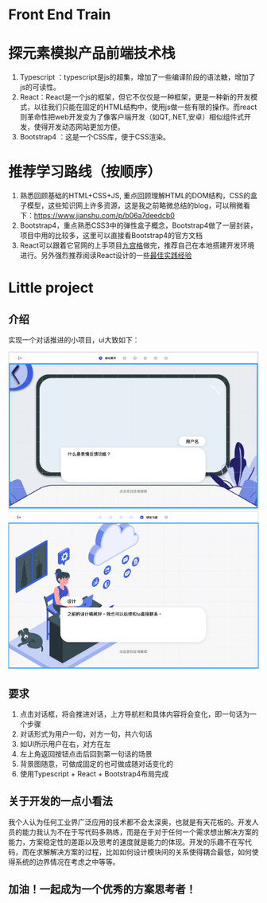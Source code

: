 # Front End Train

# 探元素模拟产品前端技术栈
1. Typescript ：typescript是js的超集，增加了一些编译阶段的语法糖，增加了js的可读性。
2. React：React是一个js的框架，但它不仅仅是一种框架，更是一种新的开发模式，以往我们只能在固定的HTML结构中，使用js做一些有限的操作。而react则革命性把web开发变为了像客户端开发（如QT,.NET,安卓）相似组件式开发，使得开发动态网站更加方便。
3. Bootstrap4 ：这是一个CSS库，便于CSS渲染。

# 推荐学习路线（按顺序）
1. 熟悉回顾基础的HTML+CSS+JS, 重点回顾理解HTML的DOM结构，CSS的盒子模型，这些知识网上许多资源，这是我之前略微总结的blog，可以稍微看下：https://www.jianshu.com/p/b06a7deedcb0
2. Bootstrap4，重点熟悉CSS3中的弹性盒子概念，Bootstrap4做了一层封装，项目中用的比较多，这里可以直接看Bootstrap4的官方文档
3. React可以跟着它官网的上手项目[九宫格](https://reactjs.org/tutorial/tutorial.html)做完，推荐自己在本地搭建开发环境进行。另外强烈推荐阅读React设计的一些[最佳实践经验](https://zh-hans.reactjs.org/docs/thinking-in-react.html#gatsby-focus-wrapper)

# Little project
## 介绍
实现一个对话推进的小项目，ui大致如下：

![avatar](./static/ui.png)
![avatar](./static/ui1.png)
## 要求
1. 点击对话框，将会推进对话，上方导航栏和具体内容将会变化，即一句话为一个步骤
2. 对话形式为用户一句，对方一句，共六句话
3. 如UI所示用户在右，对方在左
4. 左上角返回按钮点击后回到第一句话的场景
5. 背景图随意，可做成固定的也可做成随对话变化的
6. 使用Typescript + React + Bootstrap4布局完成

## 关于开发的一点小看法

我个人认为任何工业界广泛应用的技术都不会太深奥，也就是有天花板的。开发人员的能力我认为不在于写代码多熟练，而是在于对于任何一个需求想出解决方案的能力，方案稳定性的差距以及思考的速度就是能力的体现。开发的乐趣不在写代码，而在求解解决方案的过程，比如如何设计模块间的关系使得耦合最低，如何使得系统的边界情况在考虑之中等等。

## 加油！一起成为一个优秀的方案思考者！

